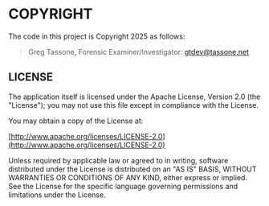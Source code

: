 # COPYRIGHT #

The code in this project is Copyright 2025 as follows:

> Greg Tassone, Forensic Examiner/Investigator: gtdev@tassone.net

## LICENSE ##

The application itself is licensed under the Apache License, Version 2.0 (the "License"); you may not use this file except in compliance with the License.

You may obtain a copy of the License at:

[http://www.apache.org/licenses/LICENSE-2.0](http://www.apache.org/licenses/LICENSE-2.0)

Unless required by applicable law or agreed to in writing, software distributed under the License is distributed on an "AS IS" BASIS, WITHOUT WARRANTIES OR CONDITIONS OF ANY KIND, either express or implied. See the License for the specific language governing permissions and limitations under the License.
